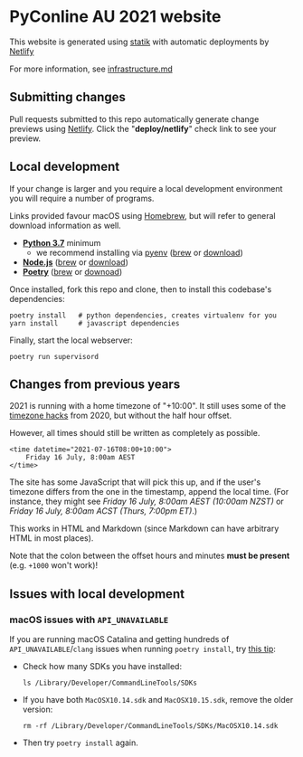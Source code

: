# PyConline AU 2021 website

This website is generated using [statik](https://github.com/thanethomson/statik) with automatic deployments by [Netlify](https://www.netlify.com/)

For more information, see [infrastructure.md](infrastructure.md)

## Submitting changes

Pull requests submitted to this repo automatically generate change previews using [Netlify](https://www.netlify.com/). Click the "**deploy/netlify**" check link to see your preview. 

## Local development

If your change is larger and you require a local development environment you will require a number of programs. 

Links provided favour macOS using [Homebrew](https://brew.sh/), but will refer to general download information as well. 

* **[Python 3.7](https://www.python.org/downloads/)** minimum
  * we recommend installing via [pyenv](https://github.com/pyenv/pyenv) ([brew](https://formulae.brew.sh/formula/pyenv) or [download](https://github.com/pyenv/pyenv#installation))
* **[Node.js](https://nodejs.org/en/)** ([brew](https://formulae.brew.sh/formula/node) or [download](https://nodejs.org/en/download/))
* **[Poetry](https://python-poetry.org)** ([brew](https://formulae.brew.sh/formula/poetry) or [downoad](https://python-poetry.org/docs/#installation))

Once installed, fork this repo and clone, then to install this codebase's dependencies:

```shell
poetry install   # python dependencies, creates virtualenv for you
yarn install     # javascript dependencies
```

Finally, start the local webserver: 

```shell
poetry run supervisord
```

## Changes from previous years

2021 is running with a home timezone of "+10:00". It still uses some of the [timezone hacks](https://github.com/pyconau/2020-website#timezones) from 2020, but without the half hour offset. 

However, all times should still be written as completely as possible. 

```
<time datetime="2021-07-16T08:00+10:00">
	Friday 16 July, 8:00am AEST
</time>
```

The site has some JavaScript that will pick this up, and if the user's timezone differs from the one in the timestamp, append the local time. (For instance, they might see _Friday 16 July, 8:00am AEST (10:00am NZST)_ or _Friday 16 July, 8:00am ACST (Thurs, 7:00pm ET)_.)

This works in HTML and Markdown (since Markdown can have arbitrary HTML in most places).

Note that the colon between the offset hours and minutes **must be present** (e.g. `+1000` won't work)!

## Issues with local development

### macOS issues with `API_UNAVAILABLE`

If you are running macOS Catalina and getting hundreds of `API_UNAVAILABLE`/`clang` issues when running `poetry install`, try [this tip](https://github.com/gorakhargosh/watchdog/issues/628#issuecomment-581480649):

- Check how many SDKs you have installed: 

  ```
  ls /Library/Developer/CommandLineTools/SDKs
  ```
- If you have both `MacOSX10.14.sdk` and `MacOSX10.15.sdk`, remove the older version:

  ```
  rm -rf /Library/Developer/CommandLineTools/SDKs/MacOSX10.14.sdk
  ```

- Then try `poetry install` again.
